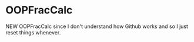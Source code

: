 # OOPFracCalc
NEW OOPFracCalc since I don't understand how Github works and so I just reset things whenever.
